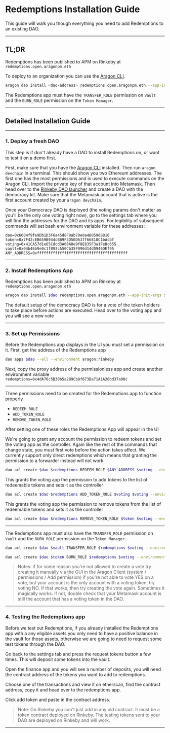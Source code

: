 # Redemptions Installation Guide

This guide will walk you though everything you need to add Redemptions to an existing DAO.

---

## TL;DR

Redemptions has been published to APM on Rinkeby at `redemptions.open.aragonpm.eth`

To deploy to an organization you can use the [Aragon CLI](https://hack.aragon.org/docs/cli-intro.html).

```sh
aragon dao install <dao-address> redemptions.open.aragonpm.eth --app-init-args <vault-address> <token-manager-address> ["'<tokenAddress1>', '<tokenAddress2>', ..."].
```

The Redemptions app must have the `TRANSFER_ROLE` permission on `Vault` and the `BURN_ROLE` permission on the `Token Manager`.

---

## Detailed Installation Guide

---

### 1. Deploy a fresh DAO

This step is if don't already have a DAO to install Redemptions on, or want to test it on a demo first.

First, make sure that you have the [Aragon CLI](https://hack.aragon.org/docs/cli-intro.html) installed. Then run `aragon devchain` in a terminal. This should show you two Ethereum addresses. The first one has the most permissions and is used to execute commands on the Aragon CLI. Import the private key of that account into Metamask. Then head over to the [Rinkeby DAO launcher](rinkeby.aragon.org) and create a DAO with the democracy kit. Make sure that the Metamask account that is active is the first account created by your `aragon devchain`.

Once your Democracy DAO is deployed (the voting params don't matter as you'll be the only one voting right now), go to the settings tab where you will find the addresses for the DAO and its apps. For legibility of subsequent commands will set bash environment variable for these addresses:

```
dao=0x6604f9fe9Db1D3F6a45d8F0ab79e8a4B05968816
token=0x7F42cEB659B944cBB9F3D5ED637f66818C1bAcbf
voting=0x41CA57d1e65Cdcd3A68A0e9f8E835F3a1FeDc655
vault=0x04b46b9e0c1f893cA50Cb35F096d14dD946DEf95
ANY_ADDRESS=0xffffffffffffffffffffffffffffffffffffffff
```

---

### 2. Install Redemptions App

Redemptions has been published to APM on Rinkeby at `redemptions.open.aragonpm.eth`

```sh
aragon dao install $dao redemptions.open.aragonpm.eth --app-init-args $vault $token --environment aragon:rinkeby
```

The default setup of the democracy DAO is for a vote of the token holders to take place before actions are executed. Head over to the voting app and you will see a new vote

---

### 3. Set up Permissions

Before the Redemptions app displays in the UI you must set a permission on it. First, get the address of the Redemptions app

```sh
dao apps $dao --all --environment aragon:rinkeby
```

Next, copy the proxy address of the permissionless app and create another environment variable `redemptions=0x4dA76c5B30b5a289Cb8f673Ba71A1A20bd37a00c`

---

Three permissions need to be created for the Redemptions app to function properly

- `REDEEM_ROLE`
- `ADD_TOKEN_ROLE`
- `REMOVE_TOKEN_ROLE`

After setting one of these roles the Redemptions App will appear in the UI

We're going to grant any account the permission to redeem tokens and set the voting app as the controller. Again like the rest of the commands that change state, you must first vote before the action takes affect. We currently support only direct redemptions which means that granting the permission to a forwarder instead will not work.

```sh
dao acl create $dao $redemptions REDEEM_ROLE $ANY_ADDRESS $voting --environment aragon:rinkeby
```

This grants the voting app the permission to add tokens to the list of redeemable tokens and sets it as the controller

```sh
dao acl create $dao $redemptions ADD_TOKEN_ROLE $voting $voting --environment aragon:rinkeby
```

This grants the voting app the permission to remove tokens from the list of redeemable tokens and sets it as the controller

```sh
dao acl create $dao $redemptions REMOVE_TOKEN_ROLE $token $voting --environment aragon:rinkeby
```

---

The Redemptions app must also have the `TRANSFER_ROLE` permission on `Vault` and the `BURN_ROLE` permission on the `Token Manager`.

```sh
dao acl create $dao $vault TRANSFER_ROLE $redemptions $voting --environment aragon:rinkeby
```

```sh
dao acl create $dao $token BURN_ROLE $redemptions $voting --environment aragon:rinkeby
```

> Notes:
> if for some reason you're not allowed to create a vote try creating it manually via the GUI in the Aragon Client (system / permissions / Add permission)
> if you're not able to vote YES on a vote, but your account is the only account with a voting token, try voting NO. If that works, then try creating the vote again. Sometimes it magically works. If not, double check that your Metamask account is still the account that has a voting token in the DAO.

---

### 4. Testing the Redemptions app

Before we test out Redemptions, if you already installed the Redemptions app with a any eligible assets you only need to have a positive balance in the vault for those assets, otherwise we are going to need to request some test tokens through the DAO.

Go back to the settings tab and press the request tokens button a few times. This will deposit some tokens into the vault.

Open the finance app and you will see a number of deposits, you will need the contract address of the tokens you want to add to redemptions.

Choose one of the transactions and view it on etherscan, find the contract address, copy it and head over to the redemptions app.

Click add token and paste in the contract address.

> Note:
> On Rinkeby you can't just add in any old contract. It must be a token contract deployed on Rinkeby. The testing tokens sent to your DAO are deployed on Rinkeby and will work.

---
